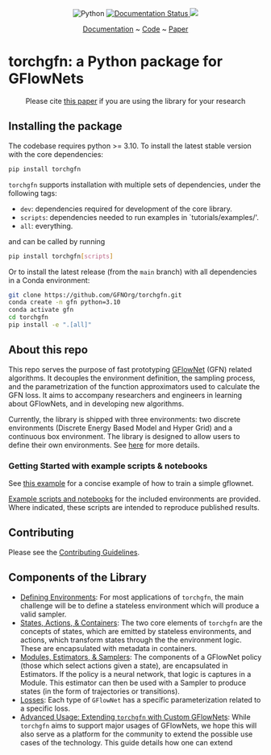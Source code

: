 <p align="center">
    <a>
	    <img src='https://img.shields.io/badge/python-3.10%2B-blueviolet' alt='Python' />
	</a>
	<a href='https://torchgfn.readthedocs.io/en/latest/?badge=latest'>
    	<img src='https://readthedocs.org/projects/torchgfn/badge/?version=latest' alt='Documentation Status' />
	</a>
    <a>
	    <img src='https://img.shields.io/badge/code%20style-black-black' />
	</a>
</p>

</p>
<p align="center">
  <a href="https://torchgfn.readthedocs.io/en/latest/">Documentation</a> ~ <a href="https://github.com/saleml/torchgfn">Code</a> ~ <a href="https://arxiv.org/abs/2305.14594">Paper</a>
</p>

# torchgfn: a Python package for GFlowNets

<p align="center"> Please cite <a href="https://arxiv.org/abs/2305.14594">this paper</a> if you are using the library for your research </p>

## Installing the package

The codebase requires python >= 3.10. To install the latest stable version with the core dependencies:

```bash
pip install torchgfn
```

`torchgfn` supports installation with multiple sets of dependencies, under the following tags:

- `dev`: dependencies required for development of the core library.
- `scripts`: dependencies needed to run examples in `tutorials/examples/'.
- `all`: everything.

and can be called by running

```bash
pip install torchgfn[scripts]
```

Or to install the latest release (from the `main` branch) with all dependencies in a Conda environment:

```bash
git clone https://github.com/GFNOrg/torchgfn.git
conda create -n gfn python=3.10
conda activate gfn
cd torchgfn
pip install -e ".[all]"
```

## About this repo

This repo serves the purpose of fast prototyping [GFlowNet](https://arxiv.org/abs/2111.09266) (GFN) related algorithms. It decouples the environment definition, the sampling process, and the parametrization of the function approximators used to calculate the GFN loss. It aims to accompany researchers and engineers in learning about GFlowNets, and in developing new algorithms.

Currently, the library is shipped with three environments: two discrete environments (Discrete Energy Based Model and Hyper Grid) and a continuous box environment. The library is designed to allow users to define their own environments. See [here](https://github.com/saleml/torchgfn/tree/master/tutorials/ENV.md) for more details.

### Getting Started with example scripts & notebooks

See [this example](docs/example.md) for a concise example of how to train a simple gflownet.

[Example scripts and notebooks](https://github.com/saleml/torchgfn/tree/master/tutorials/examples) for the included environments are provided. Where indicated, these scripts are intended to reproduce published results.

## Contributing

Please see the [Contributing Guidelines](.github/CONTRIBUTING.md).

## Components of the Library

+ [Defining Environments](docs/markdown/defining_environments.md): For most applications of `torchgfn`, the main challenge will be to define a stateless environment which will produce a valid sampler.
+ [States, Actions, & Containers](docs/markdown/states_actions_containers.md): The two core elements of `torchgfn` are the concepts of states, which are emitted by stateless environments, and actions, which transform states through the the environment logic. These are encapsulated with metadata in containers.
+ [Modules, Estimators, & Samplers](docs/markdown/modules_estimators_samplers.md): The components of a GFlowNet policy (those which select actions given a state), are encapsulated in Estimators. If the policy is a neural network, that logic is captures in a Module. This estimator can then be used with a Sampler to produce states (in the form of trajectories or transitions).
+ [Losses](docs/markdown/losses.md): Each type of `GFlowNet` has a specific parameterization related to a specific loss.
+ [Advanced Usage: Extending `torchgfn` with Custom GFlowNets](docs/markdown/advanced.md): While `torchgfn` aims to support major usages of GFlowNets, we hope this will also serve as a platform for the community to extend the possible use cases of the technology. This guide details how one can extend
